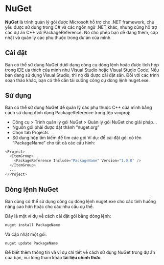 # NuGet
**NuGet** là trình quản lý gói được Microsoft hỗ trợ cho .NET framework, chủ yếu được sử dụng trong C# và các ngôn ngữ .NET khác, nhưng cũng hỗ trợ các dự án C++ với PackageReference. Nó cho phép bạn dễ dàng thêm, cập nhật và quản lý các phụ thuộc trong dự án của mình.
## Cài đặt
Bạn có thể sử dụng NuGet dưới dạng công cụ dòng lệnh hoặc được tích hợp trong IDE ưa thích của mình như Visual Studio hoặc Visual Studio Code. Nếu bạn đang sử dụng Visual Studio, thì nó đã được cài đặt sẵn. Đối với các trình soạn thảo khác, bạn có thể cần tải xuống công cụ dòng lệnh nuget.exe.
## Sử dụng
Bạn có thể sử dụng NuGet để quản lý các phụ thuộc C++ của mình bằng cách sử dụng định dạng PackageReference trong tệp vcxproj:
- Công cụ > Trình quản lý gói NuGet > Quản lý gói NuGet cho giải pháp…
- Nguồn gói phải được đặt thành “nuget.org”
- Chọn tab Projects
- Sử dụng hộp tìm kiếm để tìm các gói
Ví dụ: để cài đặt gói có tên “PackageName” cho tất cả các cấu hình:
~~~python
<Project>
  <ItemGroup>
    <PackageReference Include="PackageName" Version="1.0.0" />
  </ItemGroup>
  ...
</Project>
~~~
## Dòng lệnh NuGet
Bạn cũng có thể sử dụng công cụ dòng lệnh nuget.exe cho các tình huống nâng cao hơn hoặc cho các nhu cầu cụ thể.

Đây là một ví dụ về cách cài đặt gói bằng dòng lệnh:
~~~python
nuget install PackageName
~~~
Và cập nhật một gói:
~~~python
nuget update PackageName
~~~
Để biết thêm thông tin và ví dụ chi tiết về cách sử dụng NuGet trong dự án của bạn, vui lòng tham khảo **tài liệu chính thức**.
